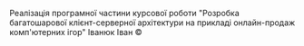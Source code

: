 Реалізація програмної частини курсової роботи "Розробка багатошарової клієнт-серверної архітектури на прикладі онлайн-продаж комп'ютерних ігор"
Іванюк Іван ©
